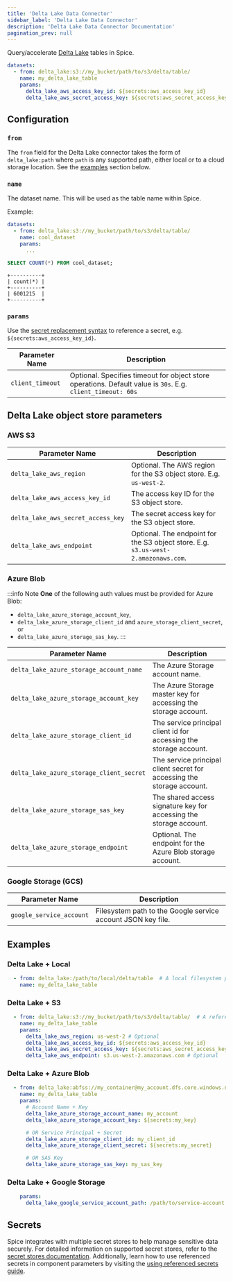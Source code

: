 ```yaml
---
title: 'Delta Lake Data Connector'
sidebar_label: 'Delta Lake Data Connector'
description: 'Delta Lake Data Connector Documentation'
pagination_prev: null
---
```


Query/accelerate [Delta Lake](https://delta.io/) tables in Spice.

```yaml
datasets:
  - from: delta_lake:s3://my_bucket/path/to/s3/delta/table/
    name: my_delta_lake_table
    params:
      delta_lake_aws_access_key_id: ${secrets:aws_access_key_id}
      delta_lake_aws_secret_access_key: ${secrets:aws_secret_access_key}
```

## Configuration

### `from`

The `from` field for the Delta Lake connector takes the form of `delta_lake:path` where `path` is any supported path, either local or to a cloud storage location. See the [examples](#examples) section below.

### `name`

The dataset name. This will be used as the table name within Spice.

Example:
```yaml
datasets:
  - from: delta_lake:s3://my_bucket/path/to/s3/delta/table/
    name: cool_dataset
    params:
      ...
```

```sql
SELECT COUNT(*) FROM cool_dataset;
```

```shell
+----------+
| count(*) |
+----------+
| 6001215  |
+----------+
```

### `params`

Use the [secret replacement syntax](../secret-stores/index.md) to reference a secret, e.g. `${secrets:aws_access_key_id}`.

| Parameter Name   | Description                                                                                                 |
| ---------------- | ----------------------------------------------------------------------------------------------------------- |
| `client_timeout` | Optional. Specifies timeout for object store operations. Default value is `30s`. E.g. `client_timeout: 60s` |

## Delta Lake object store parameters

### AWS S3

| Parameter Name                     | Description                                                                        |
| ---------------------------------- | ---------------------------------------------------------------------------------- |
| `delta_lake_aws_region`            | Optional. The AWS region for the S3 object store. E.g. `us-west-2`.                |
| `delta_lake_aws_access_key_id`     | The access key ID for the S3 object store.                                         |
| `delta_lake_aws_secret_access_key` | The secret access key for the S3 object store.                                     |
| `delta_lake_aws_endpoint`          | Optional. The endpoint for the S3 object store. E.g. `s3.us-west-2.amazonaws.com`. |

### Azure Blob

:::info Note
**One** of the following auth values must be provided for Azure Blob:

- `delta_lake_azure_storage_account_key`, 
- `delta_lake_azure_storage_client_id` and `azure_storage_client_secret`, or 
- `delta_lake_azure_storage_sas_key`.
:::

| Parameter Name                           | Description                                                            |
| ---------------------------------------- | ---------------------------------------------------------------------- |
| `delta_lake_azure_storage_account_name`  | The Azure Storage account name.                                        |
| `delta_lake_azure_storage_account_key`   | The Azure Storage master key for accessing the storage account.        |
| `delta_lake_azure_storage_client_id`     | The service principal client id for accessing the storage account.     |
| `delta_lake_azure_storage_client_secret` | The service principal client secret for accessing the storage account. |
| `delta_lake_azure_storage_sas_key`       | The shared access signature key for accessing the storage account.     |
| `delta_lake_azure_storage_endpoint`      | Optional. The endpoint for the Azure Blob storage account.             |

### Google Storage (GCS)

| Parameter Name           | Description                                                  |
| ------------------------ | ------------------------------------------------------------ |
| `google_service_account` | Filesystem path to the Google service account JSON key file. |

## Examples

### Delta Lake + Local

```yaml
  - from: delta_lake:/path/to/local/delta/table  # A local filesystem path to a Delta Lake table
    name: my_delta_lake_table
```

### Delta Lake + S3

```yaml
  - from: delta_lake:s3://my_bucket/path/to/s3/delta/table/  # A reference to a table in S3
    name: my_delta_lake_table
    params:
      delta_lake_aws_region: us-west-2 # Optional
      delta_lake_aws_access_key_id: ${secrets:aws_access_key_id}
      delta_lake_aws_secret_access_key: ${secrets:aws_secret_access_key}
      delta_lake_aws_endpoint: s3.us-west-2.amazonaws.com # Optional
```

### Delta Lake + Azure Blob

```yaml
  - from: delta_lake:abfss://my_container@my_account.dfs.core.windows.net/path/to/azure/delta/table/  # A reference to a table in Azure Blob
    name: my_delta_lake_table
    params:
      # Account Name + Key
      delta_lake_azure_storage_account_name: my_account
      delta_lake_azure_storage_account_key: ${secrets:my_key}

      # OR Service Principal + Secret
      delta_lake_azure_storage_client_id: my_client_id
      delta_lake_azure_storage_client_secret: ${secrets:my_secret}

      # OR SAS Key
      delta_lake_azure_storage_sas_key: my_sas_key
```

### Delta Lake + Google Storage

```yaml
    params:
      delta_lake_google_service_account_path: /path/to/service-account.json
```

## Secrets

Spice integrates with multiple secret stores to help manage sensitive data securely. For detailed information on supported secret stores, refer to the [secret stores documentation](/components/secret-stores). Additionally, learn how to use referenced secrets in component parameters by visiting the [using referenced secrets guide](/components/secret-stores#using-secrets).